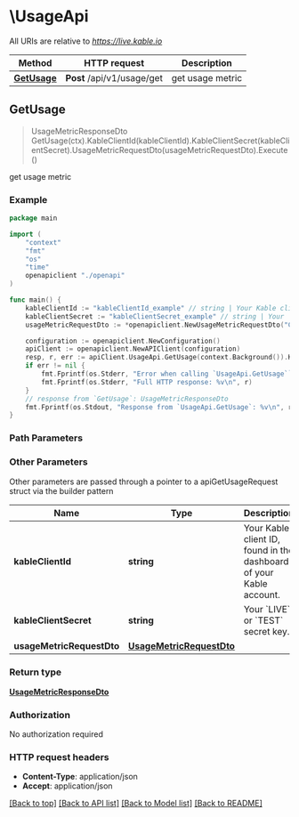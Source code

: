# \UsageApi

All URIs are relative to *https://live.kable.io*

Method | HTTP request | Description
------------- | ------------- | -------------
[**GetUsage**](UsageApi.md#GetUsage) | **Post** /api/v1/usage/get | get usage metric



## GetUsage

> UsageMetricResponseDto GetUsage(ctx).KableClientId(kableClientId).KableClientSecret(kableClientSecret).UsageMetricRequestDto(usageMetricRequestDto).Execute()

get usage metric



### Example

```go
package main

import (
    "context"
    "fmt"
    "os"
    "time"
    openapiclient "./openapi"
)

func main() {
    kableClientId := "kableClientId_example" // string | Your Kable client ID, found in the dashboard of your Kable account.
    kableClientSecret := "kableClientSecret_example" // string | Your `LIVE` or `TEST` secret key.
    usageMetricRequestDto := *openapiclient.NewUsageMetricRequestDto("COUNT", time.Now(), time.Now(), "DAY") // UsageMetricRequestDto | 

    configuration := openapiclient.NewConfiguration()
    apiClient := openapiclient.NewAPIClient(configuration)
    resp, r, err := apiClient.UsageApi.GetUsage(context.Background()).KableClientId(kableClientId).KableClientSecret(kableClientSecret).UsageMetricRequestDto(usageMetricRequestDto).Execute()
    if err != nil {
        fmt.Fprintf(os.Stderr, "Error when calling `UsageApi.GetUsage``: %v\n", err)
        fmt.Fprintf(os.Stderr, "Full HTTP response: %v\n", r)
    }
    // response from `GetUsage`: UsageMetricResponseDto
    fmt.Fprintf(os.Stdout, "Response from `UsageApi.GetUsage`: %v\n", resp)
}
```

### Path Parameters



### Other Parameters

Other parameters are passed through a pointer to a apiGetUsageRequest struct via the builder pattern


Name | Type | Description  | Notes
------------- | ------------- | ------------- | -------------
 **kableClientId** | **string** | Your Kable client ID, found in the dashboard of your Kable account. | 
 **kableClientSecret** | **string** | Your &#x60;LIVE&#x60; or &#x60;TEST&#x60; secret key. | 
 **usageMetricRequestDto** | [**UsageMetricRequestDto**](UsageMetricRequestDto.md) |  | 

### Return type

[**UsageMetricResponseDto**](UsageMetricResponseDto.md)

### Authorization

No authorization required

### HTTP request headers

- **Content-Type**: application/json
- **Accept**: application/json

[[Back to top]](#) [[Back to API list]](../README.md#documentation-for-api-endpoints)
[[Back to Model list]](../README.md#documentation-for-models)
[[Back to README]](../README.md)


